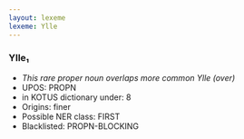 ```yaml
---
layout: lexeme
lexeme: Ylle
---
```


###  Ylle₁

* _This rare proper noun overlaps more common *Ylle* (over)_
* UPOS:  PROPN
* in KOTUS dictionary under:  8
* Origins: finer 
* Possible NER class:  FIRST
* Blacklisted:  PROPN-BLOCKING

